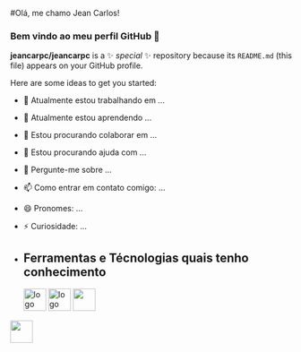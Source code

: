          
#Olá, me chamo Jean Carlos!
### Bem vindo ao meu perfil GitHub 👋

**jeancarpc/jeancarpc** is a ✨ _special_ ✨ repository because its `README.md` (this file) appears on your GitHub profile.

Here are some ideas to get you started:

- 🔭 Atualmente estou trabalhando em ...
- 🌱 Atualmente estou aprendendo ...
- 👯 Estou procurando colaborar em ...
- 🤔 Estou procurando ajuda com ...
- 💬 Pergunte-me sobre ...
- 📫 Como entrar em contato comigo: ...
- 😄 Pronomes: ...
- ⚡ Curiosidade: ...

- ## Ferramentas e Técnologias quais tenho conhecimento
  <link rel="stylesheet" href="https://cdn.jsdelivr.net/gh/devicons/devicon@v2.15.1/devicon.min.css">
  <img loading="lazy" src="https://cdn.jsdelivr.net/gh/devicons/devicon/icons/java/java-original.svg" alt="logo java" width="40" height="40"/> 
  <img loading="lazy" src="https://cdn.jsdelivr.net/gh/devicons/devicon/icons/linux/linux-original.svg" alt="logo linux" width="40" height="40"/> 
  <img loading="lazy" src="https://cdn.jsdelivr.net/gh/devicons/devicon/icons/adonisjs/adonisjs-original.svg" width="40" height="40" />
 <img src="https://cdn.jsdelivr.net/gh/devicons/devicon/icons/adonisjs/adonisjs-original.svg" width="40" height="40" />
          
  
          
          
          
          

